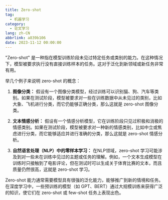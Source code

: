 ```yaml
---
title: Zero-shot
tag:
  - 机器学习
category:
  - 论文学习
lang: zh-CN
abbrlink: a839b106
date: 2023-11-12 00:00:00
---
```


"Zero-shot" 是一种指在模型训练阶段未见过特定任务或类别的能力。在这种情况下，模型被要求执行没有直接训练样本的任务。这对于泛化到新领域或新任务非常有用。
<!--more-->
举几个例子来说明 zero-shot 的概念：

1. **图像分类：** 假设有一个图像分类模型，经过训练可以识别猫、狗、汽车等类别。如果在测试阶段，模型被要求对一些在训练数据中从未见过的类别，比如大象、飞机进行分类，而它仍能够正确分类，那么这就是 zero-shot 图像分类。

2. **文本情感分析：** 假设有一个情感分析模型，它在训练阶段只见过积极和消极的情感类别。如果在测试阶段，模型被要求对一种新的情感类别，比如中立或焦虑进行分类，而它能够适应并进行准确的分类，那么这就是 zero-shot 情感分析。

3. **自然语言处理（NLP）中的零样本学习：** 在NLP领域，zero-shot 学习可能涉及到对一些未在训练中见过的主题或任务的理解。例如，一个文本生成模型在训练时只接触到了电影评论，但在测试时可以生成关于体育比赛的文本，而且质量仍然很高，这就是 zero-shot 学习。

Zero-shot 能力通常需要模型具有很强的泛化能力，能够推广到新的情境和任务。在深度学习中，一些预训练的模型（如 GPT、BERT）通过大规模训练来获得广泛的知识，使它们在 zero-shot 或 few-shot 任务上表现出色。